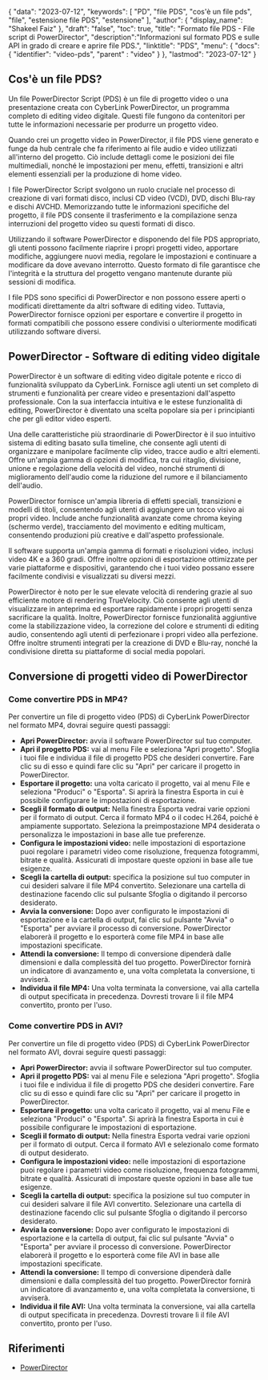 {
"data": "2023-07-12",
  "keywords": [
"PD",
"file PDS",
"cos'è un file pds",
"file",
"estensione file PDS",
"estensione"
],
  "author": {
"display_name": "Shakeel Faiz"
},
"draft": "false",
"toc": true,
"title": "Formato file PDS - File script di PowerDirector",
  "description":"Informazioni sul formato PDS e sulle API in grado di creare e aprire file PDS.",
"linktitle": "PDS",
  "menu": {
    "docs": {
      "identifier": "video-pds",
"parent" : "video"
}
},
"lastmod": "2023-07-12"
}

## Cos'è un file PDS?

Un file PowerDirector Script (PDS) è un file di progetto video o una presentazione creata con CyberLink PowerDirector, un programma completo di editing video digitale. Questi file fungono da contenitori per tutte le informazioni necessarie per produrre un progetto video.

Quando crei un progetto video in PowerDirector, il file PDS viene generato e funge da hub centrale che fa riferimento ai file audio e video utilizzati all'interno del progetto. Ciò include dettagli come le posizioni dei file multimediali, nonché le impostazioni per menu, effetti, transizioni e altri elementi essenziali per la produzione di home video.

I file PowerDirector Script svolgono un ruolo cruciale nel processo di creazione di vari formati disco, inclusi CD video (VCD), DVD, dischi Blu-ray e dischi AVCHD. Memorizzando tutte le informazioni specifiche del progetto, il file PDS consente il trasferimento e la compilazione senza interruzioni del progetto video su questi formati di disco.

Utilizzando il software PowerDirector e disponendo del file PDS appropriato, gli utenti possono facilmente riaprire i propri progetti video, apportare modifiche, aggiungere nuovi media, regolare le impostazioni e continuare a modificare da dove avevano interrotto. Questo formato di file garantisce che l'integrità e la struttura del progetto vengano mantenute durante più sessioni di modifica.

I file PDS sono specifici di PowerDirector e non possono essere aperti o modificati direttamente da altri software di editing video. Tuttavia, PowerDirector fornisce opzioni per esportare e convertire il progetto in formati compatibili che possono essere condivisi o ulteriormente modificati utilizzando software diversi.

## PowerDirector - Software di editing video digitale

PowerDirector è un software di editing video digitale potente e ricco di funzionalità sviluppato da CyberLink. Fornisce agli utenti un set completo di strumenti e funzionalità per creare video e presentazioni dall'aspetto professionale. Con la sua interfaccia intuitiva e le estese funzionalità di editing, PowerDirector è diventato una scelta popolare sia per i principianti che per gli editor video esperti.

Una delle caratteristiche più straordinarie di PowerDirector è il suo intuitivo sistema di editing basato sulla timeline, che consente agli utenti di organizzare e manipolare facilmente clip video, tracce audio e altri elementi. Offre un'ampia gamma di opzioni di modifica, tra cui ritaglio, divisione, unione e regolazione della velocità del video, nonché strumenti di miglioramento dell'audio come la riduzione del rumore e il bilanciamento dell'audio.

PowerDirector fornisce un'ampia libreria di effetti speciali, transizioni e modelli di titoli, consentendo agli utenti di aggiungere un tocco visivo ai propri video. Include anche funzionalità avanzate come chroma keying (schermo verde), tracciamento del movimento e editing multicam, consentendo produzioni più creative e dall'aspetto professionale.

Il software supporta un'ampia gamma di formati e risoluzioni video, inclusi video 4K e a 360 gradi. Offre inoltre opzioni di esportazione ottimizzate per varie piattaforme e dispositivi, garantendo che i tuoi video possano essere facilmente condivisi e visualizzati su diversi mezzi.

PowerDirector è noto per le sue elevate velocità di rendering grazie al suo efficiente motore di rendering TrueVelocity. Ciò consente agli utenti di visualizzare in anteprima ed esportare rapidamente i propri progetti senza sacrificare la qualità. Inoltre, PowerDirector fornisce funzionalità aggiuntive come la stabilizzazione video, la correzione del colore e strumenti di editing audio, consentendo agli utenti di perfezionare i propri video alla perfezione. Offre inoltre strumenti integrati per la creazione di DVD e Blu-ray, nonché la condivisione diretta su piattaforme di social media popolari.

## Conversione di progetti video di PowerDirector

### Come convertire PDS in MP4?

Per convertire un file di progetto video (PDS) di CyberLink PowerDirector nel formato MP4, dovrai seguire questi passaggi:

- **Apri PowerDirector:** avvia il software PowerDirector sul tuo computer.
- **Apri il progetto PDS:** vai al menu File e seleziona "Apri progetto". Sfoglia i tuoi file e individua il file di progetto PDS che desideri convertire. Fare clic su di esso e quindi fare clic su "Apri" per caricare il progetto in PowerDirector.
- **Esportare il progetto:** una volta caricato il progetto, vai al menu File e seleziona "Produci" o "Esporta". Si aprirà la finestra Esporta in cui è possibile configurare le impostazioni di esportazione.
- **Scegli il formato di output:** Nella finestra Esporta vedrai varie opzioni per il formato di output. Cerca il formato MP4 o il codec H.264, poiché è ampiamente supportato. Seleziona la preimpostazione MP4 desiderata o personalizza le impostazioni in base alle tue preferenze.
- **Configura le impostazioni video:** nelle impostazioni di esportazione puoi regolare i parametri video come risoluzione, frequenza fotogrammi, bitrate e qualità. Assicurati di impostare queste opzioni in base alle tue esigenze.
- **Scegli la cartella di output:** specifica la posizione sul tuo computer in cui desideri salvare il file MP4 convertito. Selezionare una cartella di destinazione facendo clic sul pulsante Sfoglia o digitando il percorso desiderato.
- **Avvia la conversione:** Dopo aver configurato le impostazioni di esportazione e la cartella di output, fai clic sul pulsante "Avvia" o "Esporta" per avviare il processo di conversione. PowerDirector elaborerà il progetto e lo esporterà come file MP4 in base alle impostazioni specificate.
- **Attendi la conversione:** Il tempo di conversione dipenderà dalle dimensioni e dalla complessità del tuo progetto. PowerDirector fornirà un indicatore di avanzamento e, una volta completata la conversione, ti avviserà.
- **Individua il file MP4:** Una volta terminata la conversione, vai alla cartella di output specificata in precedenza. Dovresti trovare lì il file MP4 convertito, pronto per l'uso.

### Come convertire PDS in AVI?

Per convertire un file di progetto video (PDS) di CyberLink PowerDirector nel formato AVI, dovrai seguire questi passaggi:

- **Apri PowerDirector:** avvia il software PowerDirector sul tuo computer.
- **Apri il progetto PDS:** vai al menu File e seleziona "Apri progetto". Sfoglia i tuoi file e individua il file di progetto PDS che desideri convertire. Fare clic su di esso e quindi fare clic su "Apri" per caricare il progetto in PowerDirector.
- **Esportare il progetto:** una volta caricato il progetto, vai al menu File e seleziona "Produci" o "Esporta". Si aprirà la finestra Esporta in cui è possibile configurare le impostazioni di esportazione.
- **Scegli il formato di output:** Nella finestra Esporta vedrai varie opzioni per il formato di output. Cerca il formato AVI e selezionalo come formato di output desiderato.
- **Configura le impostazioni video:** nelle impostazioni di esportazione puoi regolare i parametri video come risoluzione, frequenza fotogrammi, bitrate e qualità. Assicurati di impostare queste opzioni in base alle tue esigenze.
- **Scegli la cartella di output:** specifica la posizione sul tuo computer in cui desideri salvare il file AVI convertito. Selezionare una cartella di destinazione facendo clic sul pulsante Sfoglia o digitando il percorso desiderato.
- **Avvia la conversione:** Dopo aver configurato le impostazioni di esportazione e la cartella di output, fai clic sul pulsante "Avvia" o "Esporta" per avviare il processo di conversione. PowerDirector elaborerà il progetto e lo esporterà come file AVI in base alle impostazioni specificate.
- **Attendi la conversione:** Il tempo di conversione dipenderà dalle dimensioni e dalla complessità del tuo progetto. PowerDirector fornirà un indicatore di avanzamento e, una volta completata la conversione, ti avviserà.
- **Individua il file AVI:** Una volta terminata la conversione, vai alla cartella di output specificata in precedenza. Dovresti trovare lì il file AVI convertito, pronto per l'uso.
  

## Riferimenti
* [PowerDirector](https://en.wikipedia.org/wiki/PowerDirector)

